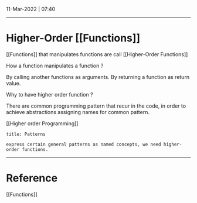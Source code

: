 11-Mar-2022 | 07:40



---
# Higher-Order [[Functions]]

[[Functions]] that manipulates functions are call [[Higher-Order Functions]]

How a function manipulates a function ?

By calling another functions as arguments.
By returning a function as return value.

Why to have higher order function ?

There are common programming pattern that recur in the code, in order to achieve abstractions assigning names for common pattern.

[[Higher order Programming]]

```ad-important
title: Patterns

express certain general patterns as named concepts, we need higher-order functions.

```


---
# Reference
[[Functions]]